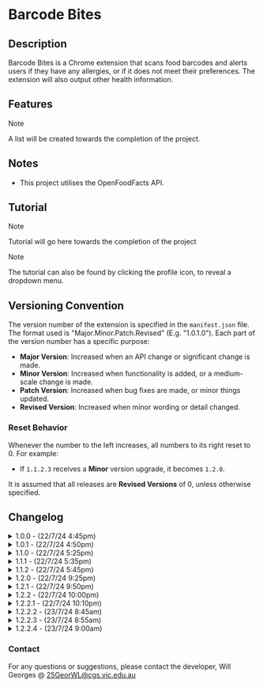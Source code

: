 # Barcode Bites

## Description

Barcode Bites is a Chrome extension that scans food barcodes and alerts users if they have any allergies, or if it does not meet their preferences. The extension will also output other health information.

## Features

> [!NOTE]
> A list will be created towards the completion of the project.

## Notes

- This project utilises the OpenFoodFacts API.

## Tutorial

> [!NOTE]
> Tutorial will go here towards the completion of the project

> [!NOTE]
> The tutorial can also be found by clicking the profile icon, to reveal a dropdown menu.

## Versioning Convention

The version number of the extension is specified in the `manifest.json` file. The format used is "Major.Minor.Patch.Revised" (E.g. "1.0.1.0"). Each part of the version number has a specific purpose:

- **Major Version**: Increased when an API change or significant change is made.
- **Minor Version**: Increased when functionality is added, or a medium-scale change is made.
- **Patch Version**: Increased when bug fixes are made, or minor things updated.
- **Revised Version**: Increased when minor wording or detail changed.

### Reset Behavior

Whenever the number to the left increases, all numbers to its right reset to 0. For example:
- If `1.1.2.3` receives a **Minor** version upgrade, it becomes `1.2.0`.

It is assumed that all releases are **Revised Versions** of 0, unless otherwise specified.

## Changelog

<details>
<summary>1.0.0 - (22/7/24 4:45pm)</summary>
- Files and IDE Setup
</details>

<details>
<summary>1.0.1 - (22/7/24 4:50pm)</summary>
- Update Logo
</details>

<details>
<summary>1.1.0 - (22/7/24 5:25pm)</summary>
- Connected Project to Github
</details>

<details>
<summary>1.1.1 - (22/7/24 5:35pm)</summary>
- Set logo on GitHub repository
</details>

<details>
<summary>1.1.2 - (22/7/24 5:45pm)</summary>
- Update README
<br>
- Revert logo change on GitHub repository
</details>

<details>
<summary>1.2.0 - (22/7/24 9:25pm)</summary>
- Add Permission in manifest.json.
<br>
- Create a Preference page.
<br>
- Change icon from dark/light with toggle in preferences.
</details>

<details>
<summary>1.2.1 - (22/7/24 9:50pm)</summary>
- Fixed a bug that caused a scroll bar to appear when in preferences
<br>
- Moved inline CSS into separate styles.css file.
</details>

<details>
<summary>1.2.2 - (22/7/24 10:00pm)</summary>
- Reformatted the README to include "Note" sections
</details>

<details>
<summary>1.2.2.1 - (22/7/24 10:10pm)</summary>
- Altered [Versioning Convention](#versioning-convention) in README
<br>
- Changed email in Contact
<br>
- Added same page link in README
</details>

<details>
<summary>1.2.2.2 - (23/7/24 8:45am)</summary>
- Updated Changelog format.
<br>
- Add Reset Behaviour in README
</details>

<details>
<summary>1.2.2.3 - (23/7/24 8:55am)</summary>
- Added line breaks in version history.
<br>
- Updated Reset Behaviour in README
</details>

<details>
<summary>1.2.2.4 - (23/7/24 9:00am)</summary>
- Minor Wording Changes.
</details>

### Contact

For any questions or suggestions, please contact the developer, Will Georges @ 25GeorWL@cgs.vic.edu.au
